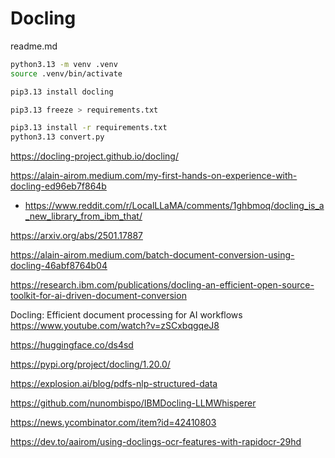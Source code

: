 # Docling

readme.md

```bash
python3.13 -m venv .venv
source .venv/bin/activate

pip3.13 install docling

pip3.13 freeze > requirements.txt
```

```bash
pip3.13 install -r requirements.txt
python3.13 convert.py
```

https://docling-project.github.io/docling/

https://alain-airom.medium.com/my-first-hands-on-experience-with-docling-ed96eb7f864b

*   https://www.reddit.com/r/LocalLLaMA/comments/1ghbmoq/docling_is_a_new_library_from_ibm_that/

https://arxiv.org/abs/2501.17887

https://alain-airom.medium.com/batch-document-conversion-using-docling-46abf8764b04

https://research.ibm.com/publications/docling-an-efficient-open-source-toolkit-for-ai-driven-document-conversion

Docling: Efficient document processing for AI workflows
https://www.youtube.com/watch?v=zSCxbqgqeJ8

https://huggingface.co/ds4sd

https://pypi.org/project/docling/1.20.0/

https://explosion.ai/blog/pdfs-nlp-structured-data

https://github.com/nunombispo/IBMDocling-LLMWhisperer

https://news.ycombinator.com/item?id=42410803

https://dev.to/aairom/using-doclings-ocr-features-with-rapidocr-29hd


